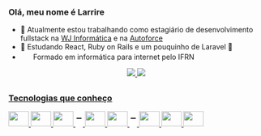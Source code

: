 ### Olá, meu nome é Larrire
- 🔭 Atualmente estou trabalhando como estagiário de desenvolvimento fullstack na <a target="blank" href="http://www.portalsiabi.com.br/site/index.php/a-empresa/page">WJ Informática</a> e na <a target="blank" href="https://www.instagram.com/autoforcebr/">Autoforce</a>
- 🎯 Estudando React, Ruby on Rails e um pouquinho de Laravel 👀
- <img height="17" width="17" style="padding: 0 2px;" src="https://pbs.twimg.com/profile_images/1552081787/Untitled-1_400x400.png"> Formado em informática para internet pelo IFRN

<div align="center">
  <a href="https://github.com/larrire">
  <img height="180em" src="https://github-readme-stats.vercel.app/api?username=larrire&show_icons=true&theme=dracula&include_all_commits=true&count_private=true&title_color=00BFFF"/>
  <img height="180em" src="https://github-readme-stats.vercel.app/api/top-langs/?username=larrire&layout=compact&langs_count=7&theme=dracula&title_color=00BFFF"/>
</div>

##
  
### Tecnologias que conheço
<div>
  <img height="30" width="40" src="https://cdn.jsdelivr.net/gh/devicons/devicon/icons/html5/html5-original.svg" />
  <img height="30" width="40" src="https://cdn.jsdelivr.net/gh/devicons/devicon/icons/css3/css3-original.svg" />
  <img height="30" width="40" src="https://cdn.jsdelivr.net/gh/devicons/devicon/icons/javascript/javascript-original.svg" />
  
  <img height="30" width="15" src="https://github.com/Larrire/Larrire/blob/main/spacer.png" />
  
  <img height="30" width="40" src="https://cdn.jsdelivr.net/gh/devicons/devicon/icons/php/php-original.svg" />
  <img height="30" width="40" src="https://cdn.jsdelivr.net/gh/devicons/devicon/icons/ruby/ruby-original.svg" />
  
  <img height="30" width="15" src="https://github.com/Larrire/Larrire/blob/main/spacer.png" />
  
  <img height="30" width="40" src="https://cdn.jsdelivr.net/gh/devicons/devicon/icons/react/react-original.svg" />
  <img height="30" width="40" src="https://cdn.jsdelivr.net/gh/devicons/devicon/icons/laravel/laravel-plain.svg" />
  <img height="30" width="40" src="https://cdn.jsdelivr.net/gh/devicons/devicon/icons/rails/rails-plain.svg" />  
</div>

  
<!--
**Larrire/Larrire** is a ✨ _special_ ✨ repository because its `README.md` (this file) appears on your GitHub profile.
https://github.com/Larrire/Larrire/blob/main/spacer.png
Here are some ideas to get you started:

- 🔭 I’m currently working on ...
- 🌱 I’m currently learning ...
- 👯 I’m looking to collaborate on ...
- 🤔 I’m looking for help with ...
- 💬 Ask me about ...
- 📫 How to reach me: ...
- 😄 Pronouns: ...
- ⚡ Fun fact: ...
-->

